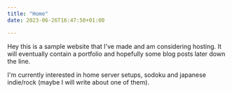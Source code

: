 ```yaml
---
title: "Home"
date: 2023-06-26T16:47:50+01:00

---
```


Hey this is a sample website that I've made and am considering hosting. It will eventually contain a portfolio and hopefully some blog posts later down the line.

I'm currently interested in home server setups, sodoku and japanese indie/rock (maybe I will write about one of them).
